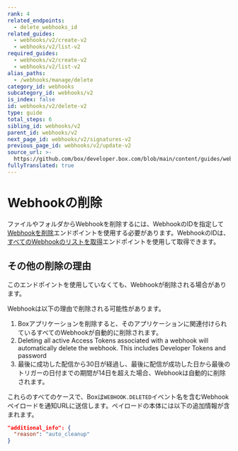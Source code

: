 ```yaml
---
rank: 4
related_endpoints:
  - delete_webhooks_id
related_guides:
  - webhooks/v2/create-v2
  - webhooks/v2/list-v2
required_guides:
  - webhooks/v2/create-v2
  - webhooks/v2/list-v2
alias_paths:
  - /webhooks/manage/delete
category_id: webhooks
subcategory_id: webhooks/v2
is_index: false
id: webhooks/v2/delete-v2
type: guide
total_steps: 6
sibling_id: webhooks/v2
parent_id: webhooks/v2
next_page_id: webhooks/v2/signatures-v2
previous_page_id: webhooks/v2/update-v2
source_url: >-
  https://github.com/box/developer.box.com/blob/main/content/guides/webhooks/v2/delete-v2.md
fullyTranslated: true
---
```

# Webhookの削除

ファイルやフォルダからWebhookを削除するには、WebhookのIDを指定して[Webhookを削除][delete]エンドポイントを使用する必要があります。WebhookのIDは、[すべてのWebhookのリストを取得][list]エンドポイントを使用して取得できます。

<Samples id="delete_webhooks_id">

</Samples>

## その他の削除の理由

このエンドポイントを使用していなくても、Webhookが削除される場合があります。

Webhookは以下の理由で削除される可能性があります。

1. Boxアプリケーションを削除すると、そのアプリケーションに関連付けられているすべてのWebhookが自動的に削除されます。
2. Deleting all active Access Tokens associated with a webhook will automatically delete the webhook. This includes Developer Tokens and password
3. 最後に成功した配信から30日が経過し、最後に配信が成功した日から最後のトリガーの日付までの期間が14日を超えた場合、Webhookは自動的に削除されます。

これらのすべてのケースで、Boxは`WEBHOOK.DELETED`イベント名を含むWebhookペイロードを通知URLに送信します。ペイロードの本体には以下の追加情報が含まれます。

```json
"additional_info": {
  "reason": "auto_cleanup"
}
```

[delete]: e://delete-webhooks-id

[list]: e://get-webhooks
